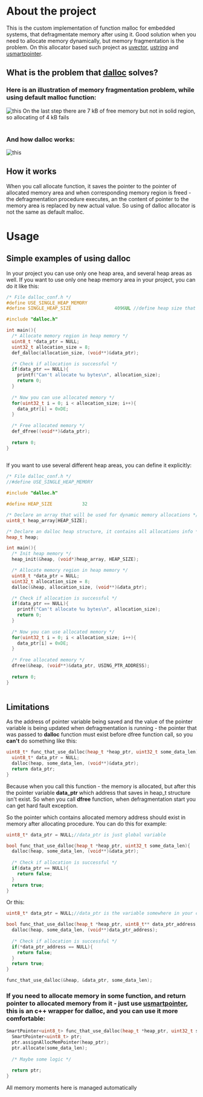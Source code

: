 # About the project
This is the custom implementation of function malloc for embedded systems, that defragmentate memory after using it. Good solution when you need to allocate memory dynamically, but memory fragmentation is the problem. On this allocator based such project as [uvector](https://github.com/SkyEng1neering/uvector), [ustring](https://github.com/SkyEng1neering/ustring) and [usmartpointer](https://github.com/SkyEng1neering/usmartpointer).

## What is the problem that [dalloc](https://github.com/SkyEng1neering/dalloc) solves?
### Here is an illustration of memory fragmentation problem, while using default malloc function:    
![this](https://github.com/SkyEng1neering/files/blob/main/default_malloc.drawio%20(1).png)
On the last step there are 7 kB of free memory but not in solid region, so allocating of 4 kB fails
<br></br>

### And how dalloc works:
![this](https://github.com/SkyEng1neering/files/blob/main/defrag_malloc.drawio.png)

## How it works
When you call allocate function, it saves the pointer to the pointer of allocated memory area and when corresponding memory region is freed - the defragmentation procedure executes, an the content of pointer to the memory area is replaced by new actual value. So using of dalloc allocator is not the same as default malloc.

# Usage
## Simple examples of using dalloc
In your project you can use only one heap area, and several heap areas as well. 
If you want to use only one heap memory area in your project, you can do it like this:
```c++
/* File dalloc_conf.h */
#define USE_SINGLE_HEAP_MEMORY
#define SINGLE_HEAP_SIZE				4096UL //define heap size that you want to have
```

```c++
#include "dalloc.h"

int main(){
  /* Allocate memory region in heap memory */
  uint8_t *data_ptr = NULL;
  uint32_t allocation_size = 8;
  def_dalloc(allocation_size, (void**)&data_ptr);

  /* Check if allocation is successful */
  if(data_ptr == NULL){
    printf("Can't allocate %u bytes\n", allocation_size);
    return 0;
  }
 
  /* Now you can use allocated memory */
  for(uint32_t i = 0; i < allocation_size; i++){
    data_ptr[i] = 0xDE;
  }
 
  /* Free allocated memory */
  def_dfree((void**)&data_ptr);
 
  return 0;
}  
  
```

If you want to use several different heap areas, you can define it explicitly:

```c++
/* File dalloc_conf.h */
//#define USE_SINGLE_HEAP_MEMORY
```

```c++
#include "dalloc.h"

#define HEAP_SIZE			32

/* Declare an array that will be used for dynamic memory allocations */
uint8_t heap_array[HEAP_SIZE];

/* Declare an dalloc heap structure, it contains all allocations info */
heap_t heap;

int main(){
  /* Init heap memory */
  heap_init(&heap, (void*)heap_array, HEAP_SIZE);

  /* Allocate memory region in heap memory */
  uint8_t *data_ptr = NULL;
  uint32_t allocation_size = 8;
  dalloc(&heap, allocation_size, (void**)&data_ptr);

  /* Check if allocation is successful */
  if(data_ptr == NULL){
    printf("Can't allocate %u bytes\n", allocation_size);
    return 0;
  }
 
  /* Now you can use allocated memory */
  for(uint32_t i = 0; i < allocation_size; i++){
    data_ptr[i] = 0xDE;
  }
 
  /* Free allocated memory */
  dfree(&heap, (void**)&data_ptr, USING_PTR_ADDRESS);
 
  return 0;
}  
  
```
## Limitations
As the address of pointer variable being saved and the value of the pointer variable is being updated when defragmentation is running - the pointer that was passed to **dalloc** function must exist before dfree function call, so you **can't** do something like this:

```c++
uint8_t* func_that_use_dalloc(heap_t *heap_ptr, uint32_t some_data_len){
  uint8_t* data_ptr = NULL;
  dalloc(heap, some_data_len, (void**)&data_ptr);
  return data_ptr;
}
```
Because when you call this function - the memory is allocated, but after this the pointer variable **data_ptr** which address that saves in heap_t structure isn't exist. So when you call **dfree** function, when defragmentation start you can get hard fault exception.

So the pointer which contains allocated memory address should exist in memory after allocating procedure. You can do this for example:

```c++
uint8_t* data_ptr = NULL;//data_ptr is just global variable

bool func_that_use_dalloc(heap_t *heap_ptr, uint32_t some_data_len){
  dalloc(heap, some_data_len, (void**)&data_ptr);
  
  /* Check if allocation is successful */
  if(data_ptr == NULL){
    return false;
  }
  return true;
}
```

Or this:

```c++
uint8_t* data_ptr = NULL;//data_ptr is the variable somewhere in your code

bool func_that_use_dalloc(heap_t *heap_ptr, uint8_t** data_ptr_address, uint32_t some_data_len){
  dalloc(heap, some_data_len, (void**)data_ptr_address);
  
  /* Check if allocation is successful */
  if(*data_ptr_address == NULL){
    return false;
  }
  return true;
}

func_that_use_dalloc(&heap, &data_ptr, some_data_len);
```

### If you need to allocate memory in some function, and return pointer to allocated memory from it - just use [usmartpointer](https://github.com/SkyEng1neering/usmartpointer), this is an c++ wrapper for dalloc, and you can use it more comfortable:

```c++
SmartPointer<uint8_t> func_that_use_dalloc(heap_t *heap_ptr, uint32_t some_data_len){
  SmartPointer<uint8_t> ptr;
  ptr.assignAllocMemPointer(heap_ptr);
  ptr.allocate(some_data_len);
  
  /* Maybe some logic */
  
  return ptr;
}
```
All memory moments here is managed automatically
